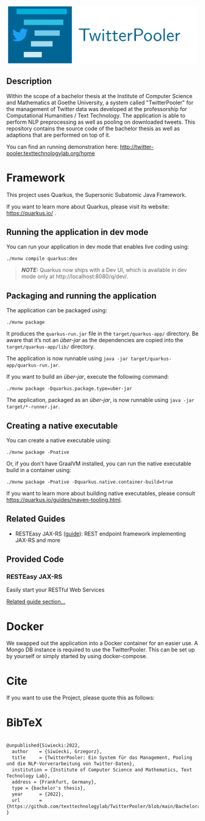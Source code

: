 <p align="center">
  <img src="TwitterPooler.png" width="500">
</p>

## Description
Within the scope of a bachelor thesis at the Institute of Computer Science and Mathematics at Goethe University, a system called "TwitterPooler" for the management of Twitter data was developed at the professorship for Computational Humanities / Text Technology. The application is able to perform NLP preprocessing as well as pooling on downloaded tweets. This repository contains the source code of the bachelor thesis as well as adaptions that are performed on top of it. 

You can find an running demonstration here: http://twitter-pooler.texttechnologylab.org/home

# Framework

This project uses Quarkus, the Supersonic Subatomic Java Framework.

If you want to learn more about Quarkus, please visit its website: https://quarkus.io/ .

## Running the application in dev mode

You can run your application in dev mode that enables live coding using:
```shell script
./mvnw compile quarkus:dev
```

> **_NOTE:_**  Quarkus now ships with a Dev UI, which is available in dev mode only at http://localhost:8080/q/dev/.

## Packaging and running the application

The application can be packaged using:
```shell script
./mvnw package
```
It produces the `quarkus-run.jar` file in the `target/quarkus-app/` directory.
Be aware that it’s not an _über-jar_ as the dependencies are copied into the `target/quarkus-app/lib/` directory.

The application is now runnable using `java -jar target/quarkus-app/quarkus-run.jar`.

If you want to build an _über-jar_, execute the following command:
```shell script
./mvnw package -Dquarkus.package.type=uber-jar
```

The application, packaged as an _über-jar_, is now runnable using `java -jar target/*-runner.jar`.

## Creating a native executable

You can create a native executable using: 
```shell script
./mvnw package -Pnative
```

Or, if you don't have GraalVM installed, you can run the native executable build in a container using: 
```shell script
./mvnw package -Pnative -Dquarkus.native.container-build=true
```

If you want to learn more about building native executables, please consult https://quarkus.io/guides/maven-tooling.html.

## Related Guides

- RESTEasy JAX-RS ([guide](https://quarkus.io/guides/rest-json)): REST endpoint framework implementing JAX-RS and more

## Provided Code

### RESTEasy JAX-RS

Easily start your RESTful Web Services

[Related guide section...](https://quarkus.io/guides/getting-started#the-jax-rs-resources)

# Docker
We swapped out the application into a Docker container for an easier use. A Mongo DB instance is required to use the TwitterPooler. This can be set up by yourself or simply started by using docker-compose.

# Cite
If you want to use the Project, please quote this as follows:

# BibTeX
```

@unpublished{Siwiecki:2022,
  author    = {Siwiecki, Grzegorz},
  title     = {TwitterPooler: Ein System für das Management, Pooling und die NLP-Vorverarbeitung von Twitter-Daten},
  institution = {Institute of Computer Science and Mathematics, Text Technology Lab},
  address = {Frankfurt, Germany},
  type = {bachelor's thesis},
  year      = {2022},
  url       = {https://github.com/texttechnologylab/TwitterPooler/blob/main/Bachelorarbeit_Grzegorz_Siwiecki.pdf}
}

```
